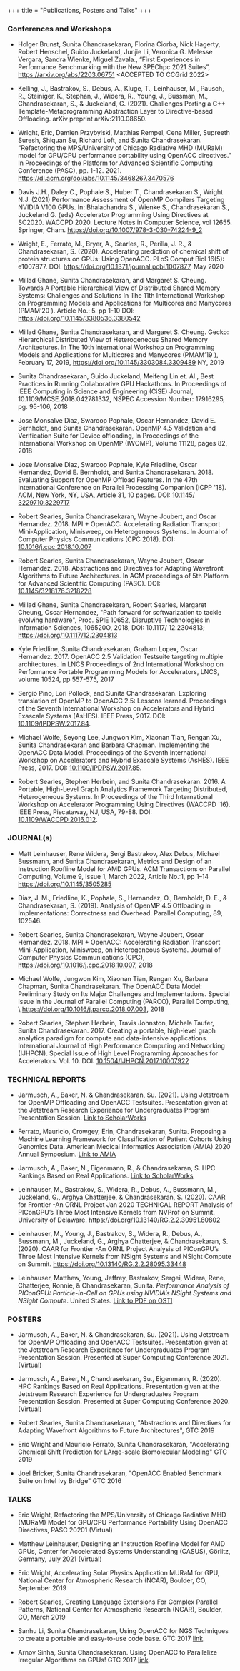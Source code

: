 +++
title = "Publications, Posters and Talks"
+++

### Conferences and Workshops

* Holger Brunst, Sunita Chandrasekaran, Florina Ciorba, Nick Hagerty, Robert Henschel, Guido Juckeland, Junjie Li, Veronica G. Melesse Vergara, Sandra Wienke, Miguel Zavala., “First Experiences in Performance Benchmarking with the New SPEChpc 2021 Suites”, https://arxiv.org/abs/2203.06751 <ACCEPTED TO CCGrid 2022>

* Kelling, J., Bastrakov, S., Debus, A., Kluge, T., Leinhauser, M., Pausch, R., Steiniger, K., Stephan, J., Widera, R., Young, J., Bussman, M., Chandrasekaran, S., & Juckeland, G. (2021). Challenges Porting a C++ Template-Metaprogramming Abstraction Layer to Directive-based Offloading. arXiv preprint arXiv:2110.08650.

* Wright, Eric, Damien Przybylski, Matthias Rempel, Cena Miller, Supreeth Suresh, Shiquan Su, Richard Loft, and Sunita Chandrasekaran. “Refactoring the MPS/University of Chicago Radiative MHD (MURaM) model for GPU/CPU performance portability using OpenACC directives.” In Proceedings of the Platform for Advanced Scientific Computing Conference (PASC), pp. 1-12. 2021. https://dl.acm.org/doi/abs/10.1145/3468267.3470576

* Davis J.H., Daley C., Pophale S., Huber T., Chandrasekaran S., Wright N.J. (2021) Performance Assessment of OpenMP Compilers Targeting NVIDIA V100 GPUs. In: Bhalachandra S., Wienke S., Chandrasekaran S., Juckeland G. (eds) Accelerator Programming Using Directives at SC2020. WACCPD 2020. Lecture Notes in Computer Science, vol 12655. Springer, Cham. https://doi.org/10.1007/978-3-030-74224-9_2 

* Wright, E., Ferrato, M., Bryer, A., Searles, R., Perilla, J. R., & Chandrasekaran, S. (2020). Accelerating prediction of chemical shift of protein structures on GPUs: Using OpenACC. PLoS Comput Biol 16(5): e1007877. DOI: https://doi.org/10.1371/journal.pcbi.1007877, May 2020

* Millad Ghane, Sunita Chandrasekaran, and Margaret S. Cheung. 
Towards A Portable Hierarchical View of Distributed Shared Memory Systems: Challenges and Solutions
In The 11th International Workshop on Programming Models and Applications for Multicores and Manycores (PMAM’20 ). Article No.: 5. pp 1-10 DOI: https://doi.org/10.1145/3380536.3380542

* Millad Ghane, Sunita Chandrasekaran, and Margaret S. Cheung. Gecko: Hierarchical Distributed View of Heterogeneous Shared Memory Architectures.
In The 10th International Workshop on Programming Models and Applications for Multicores and Manycores (PMAM’19 ), February 17, 2019, https://doi.org/10.1145/3303084.3309489 NY,  2019 

* Sunita Chandrasekaran, Guido Juckeland, Meifeng Lin et. Al., Best Practices in Running Collaborative GPU Hackathons. In Proceedings of IEEE Computing in Science and Engineering (CiSE) Journal, 10.1109/MCSE.2018.042781332, NSPEC Accession Number: 17916295, pg. 95-106, 2018

*  Jose Monsalve Diaz, Swaroop Pophale, Oscar Hernandez, David E. Bernholdt, and Sunita Chandrasekaran. OpenMP 4.5 Validation and Verification Suite for Device offloading, In Proceedings of the International Workshop on OpenMP (IWOMP), Volume 11128, pages 82, 2018

* Jose Monsalve Diaz, Swaroop Pophale, Kyle Friedline, Oscar Hernandez, David E. Bernholdt, and Sunita Chandrasekaran. 2018. Evaluating Support for OpenMP Offload Features. In the 47th International Conference on Parallel Processing Companion (ICPP '18). ACM, New York, NY, USA, Article 31, 10 pages. DOI: <a href="https://doi.org/10.1145/3229710.3229717" target="_blank">10.1145/ 3229710.3229717</a>

* Robert Searles, Sunita Chandrasekaran, Wayne Joubert, and Oscar Hernandez. 2018. MPI + OpenACC: Accelerating Radiation Transport Mini-Application, Minisweep, on Heterogeneous Systems. In Journal of Computer Physics Communications (CPC 2018). DOI: <a href="https://doi.org/10.1016/j.cpc.2018.10.007" target="_blank">10.1016/j.cpc.2018.10.007</a>

* Robert Searles, Sunita Chandrasekaran, Wayne Joubert, Oscar Hernandez. 2018. Abstractions and Directives for Adapting Wavefront Algorithms to Future Architectures. In ACM proceedings of 5th Platform for Advanced Scientific Computing (PASC). DOI: <a href="https://doi.org/10.1145/3218176.3218228" target="_blank">10.1145/3218176.3218228</a>

* Millad Ghane, Sunita Chandrasekaran, Robert Searles, Margaret Cheung, Oscar Hernandez, "Path forward for softwarization to tackle evolving hardware", Proc. SPIE 10652, Disruptive Technologies in Information Sciences, 106520O, 2018, DOI: 10.1117/ 12.2304813; https://doi.org/10.1117/12.2304813

* Kyle Friedline, Sunita Chandrasekaran, Graham Lopex, Oscar Hernandez. 2017. OpenACC 2.5 Validation Testsuite targeting multiple architectures. In LNCS Proceedings of 2nd International Workshop on Performance Portable Programming Models for Accelerators, LNCS, volume 10524, pp 557-575, 2017

* Sergio Pino, Lori Pollock, and Sunita Chandrasekaran. Exploring translation of OpenMP to OpenACC 2.5: Lessons learned. Proceedings of the Seventh International Workshop on Accelerators and Hybrid Exascale Systems (AsHES). IEEE Press, 2017. DOI: <a href="https://doi.org/10.1109/IPDPSW.2017.84" target="_blank">10.1109/IPDPSW.2017.84</a>.  

* Michael Wolfe, Seyong Lee, Jungwon Kim, Xiaonan Tian, Rengan Xu, Sunita Chandrasekaran and Barbara Chapman. Implementing the OpenACC Data Model. Proceedings of the Seventh International Workshop on Accelerators and Hybrid Exascale Systems (AsHES). IEEE Press, 2017. DOI: <a href="https://doi.org/10.1109/IPDPSW.2017.85" target="_blank">10.1109/IPDPSW.2017.85</a>.  

* Robert Searles, Stephen Herbein, and Sunita Chandrasekaran. 2016. A Portable, High-Level Graph Analytics Framework Targeting Distributed, Heterogeneous Systems. In Proceedings of the Third International Workshop on Accelerator Programming Using Directives (WACCPD '16). IEEE Press, Piscataway, NJ, USA, 79-88. DOI: <a href="https://doi.org/10.1109/WACCPD.2016.012" target="_blank">10.1109/WACCPD.2016.012</a>.  

### JOURNAL(s)

* Matt Leinhauser, Rene Widera, Sergi Bastrakov, Alex Debus, Michael Bussmann, and Sunita Chandrasekaran, Metrics and Design of an Instruction Roofline Model for AMD GPUs. ACM Transactions on Parallel Computing, Volume 9, Issue 1, March 2022, Article No.:1, pp 1–14 https://doi.org/10.1145/3505285

* Diaz, J. M., Friedline, K., Pophale, S., Hernandez, O., Bernholdt, D. E., & Chandrasekaran, S. (2019). Analysis of OpenMP 4.5 Offloading in Implementations: Correctness and Overhead. Parallel Computing, 89, 102546. 

* Robert Searles, Sunita Chandrasekaran, Wayne Joubert, Oscar Hernandez. 2018. MPI + OpenACC: Accelerating Radiation Transport Mini-Application, Minisweep, on Heterogeneous Systems. Journal of Computer Physics Communications (CPC), https://doi.org/10.1016/j.cpc.2018.10.007, 2018

* Michael Wolfe, Jungwon Kim, Xiaonan Tian, Rengan Xu, Barbara Chapman, Sunita Chandrasekaran. The OpenACC Data Model: Preliminary Study on Its Major Challenges and Implementations. Special Issue in the Journal of Parallel Computing (PARCO), Parallel Computing, \\ https://doi.org/10.1016/j.parco.2018.07.003, 2018


* Robert Searles, Stephen Herbein, Travis Johnston, Michela Taufer, Sunita Chandrasekaran. 2017. Creating a portable, high-level graph analytics paradigm for compute and data-intensive applications. International Journal of High Performance Computing and Networking (IJHPCN). Special Issue of High Level Programming Approaches for Accelerators. Vol. 10. DOI: <a href="https://doi.org/10.1504/IJHPCN.2017.10007922" target="_blank">10.1504/IJHPCN.2017.10007922</a>

### TECHNICAL REPORTS

* Jarmusch, A., Baker, N. & Chandrasekaran, Su. (2021). Using Jetstream for OpenMP Offloading and OpenACC Testsuites. Presentation given at the Jetstream Research Experience for Undergraduates Program Presentation Session. [Link to ScholarWorks](https://scholarworks.iu.edu/dspace/handle/2022/26706)

* Ferrato, Mauricio, Crowgey, Erin, Chandrasekaran, Sunita. Proposing a Machine Learning Framework for Classification of Patient Cohorts Using Genomics Data. American Medical Informatics Association (AMIA) 2020 Annual Symposium. [Link to AMIA](https://knowledge.amia.org/72332-amia-1.4602255/t005-1.4604904/t005-1.4604905/3410585-1.4605608/3410585-1.4605609?qr=1)

* Jarmusch, A., Baker, N., Eigenmann, R., & Chandrasekaran, S. HPC Rankings Based on Real Applications. [Link to ScholarWorks](https://scholarworks.iu.edu/dspace/handle/2022/25759)

* Leinhauser, M., Bastrakov, S., Widera, R., Debus, A., Bussmann, M., Juckeland, G., Arghya Chatterjee, & Chandrasekaran, S. (2020). CAAR for Frontier -An ORNL Project Jan 2020 TECHNICAL REPORT Analysis of PIConGPU’s Three Most Intensive Kernels from NVProf on Summit. University of Delaware. https://doi.org/10.13140/RG.2.2.30951.80802

* Leinhauser, M., Young, J., Bastrakov, S., Widera, R., Debus, A., Bussmann, M., Juckeland, G., Arghya Chatterjee, & Chandrasekaran, S. (2020). CAAR for Frontier -An ORNL Project Analysis of PIConGPU’s Three Most Intensive Kernels from NSight Systems and NSight Compute on Summit. https://doi.org/10.13140/RG.2.2.28095.33448

* Leinhauser, Matthew, Young, Jeffrey, Bastrakov, Sergei, Widera, Rene, Chatterjee, Ronnie, & Chandrasekaran, Sunita. _Performance Analysis of PIConGPU: Particle-in-Cell on GPUs using NVIDIA’s NSight Systems and NSight Compute_. United States. [Link to PDF on OSTI](https://info.ornl.gov/sites/publications/Files/Pub148652.pdf)

### POSTERS

* Jarmusch, A., Baker, N. & Chandrasekaran, Su. (2021). Using Jetstream for OpenMP Offloading and OpenACC Testsuites. Presentation given at the Jetstream Research Experience for Undergraduates Program Presentation Session. Presented at Super Computing Conference 2021. (Virtual)

* Jarmusch, A., Baker, N., Chandrasekaran, Su., Eigenmann, R. (2020). HPC Rankings Based on Real Applications. Presentation given at the Jetstream Research Experience for Undergraduates Program Presentation Session. Presented at Super Computing Conference 2020. (Virtual)

* Robert Searles, Sunita Chandrasekaran, "Abstractions and Directives for Adapting Wavefront Algorithms to Future Architectures", GTC 2019

* Eric Wright and Mauricio Ferrato, Sunita Chandrasekaran, "Accelerating Chemical Shift Prediction for LArge-scale Biomolecular Modeling" GTC 2019

* Joel Bricker, Sunita Chandrasekaran, "OpenACC Enabled Benchmark Suite on Intel Ivy Bridge" GTC 2016  

### TALKS

* Eric Wright, Refactoring the MPS/University of Chicago Radiative MHD (MURaM) Model for GPU/CPU Performance Portability Using OpenACC Directives, PASC 20201 (Virtual)

* Matthew Leinhauser, Designing an Instruction Roofline Model for AMD GPUs, Center for Accelerated Systems Understanding (CASUS), Görlitz, Germany, July 2021 (Virtual)

* Eric Wright,  Accelerating Solar Physics Application MURaM for GPU, National Center for Atmospheric Research (NCAR), Boulder, CO, September 2019

* Robert Searles, Creating Language Extensions For Complex Parallel Patterns, National Center for Atmospheric Research (NCAR), Boulder, CO, March 2019

* Sanhu Li, Sunita Chandrasekaran, Using OpenACC for NGS Techniques to create a portable and easy-to-use code base. GTC 2017 <a href="http://on-demand.gputechconf.com/gtc/2017/presentation/S7341-chandrasekaran-using-openacc-for-ngs.pdf" target="_blank">link</a>.  

* Arnov Sinha, Sunita Chandrasekaran. Using OpenACC to Parallelize Irregular Algorithms on GPUs! GTC 2017 <a href="http://on-demand.gputechconf.com/gtc/2017/presentation/s7478-arnov-sinha-using-openacc-to-parallelize-irregular-computation.pdf" target="_blank">link</a>.  


